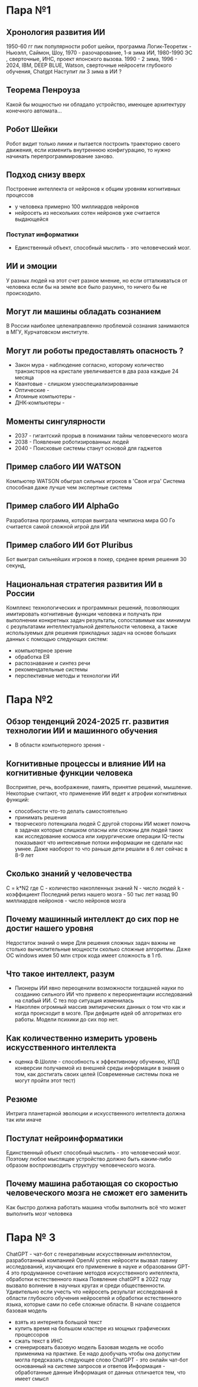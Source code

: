 # Пара №1
## Хронология развития ИИ
1950-60 гг пик популярности робот шейки, программа Логик-Теоретик  - Ньюэлл, Саймон, Шоу, 1970 - разочарование, 1-я зима ИИ, 1980-1990  ЭС , сверточные, ИНС, проект японского вызова. 1990 - 2 зима, 1996 - 2024, IBM, DEEP BLUE, Watson, сверточные нейросети глубокого обучения, Chatgpt
Наступит ли 3 зима в ИИ  ?
## Теорема Пенроуза
Какой бы мощностью ни обладало устройство, имеющее архитектуру конечного автомата...
## Робот Шейки
Робот видит только линии и пытается построить траекторию своего движения, если изменить внутреннюю конфигурацию, то нужно начинать перепрограммирование заново. 
## Подход снизу вверх 
Построение интеллекта от нейронов к общим уровням  когнитивных процессов
- у человека примерно 100 миллиардов нейронов
- нейросеть из нескольких сотен нейронов уже считается выдающейся
###  Постулат информатики
- Единственный объект, способный  мыслить - это человеческий мозг.
## ИИ и эмоции
У разных людей на этот счет разное мнение, но если отталкиваться от человека если  бы на земле все было разумно, то ничего бы не происходило.
## Могут ли машины обладать сознанием
В России наиболее целенаправленно проблемой сознания занимаются в МГУ, Курчатовском институте.
## Могут ли роботы предоставлять опасность ?
- Закон мура - наблюдение согласно, которому количество транзисторов на кристале увеличивается в два раза каждые 24 месяца
- Квантовые - слишком узкоспециализированные
- Оптические - 
- Атомные компьютеры -
- ДНК-компьютеры - 
## Моменты сингулярности
- 2037 - гигантский прорыв в понимании тайны человеческого мозга
- 2038 - Появление роботизированных людей 
- 2040 - Поисковые системы станут основой для гаджетов
## Пример слабого ИИ WATSON
Компьютер WATSON обыграл сильных игроков в 'Своя игра'
Система способная даже лучше чем экспертные системы
## Пример слабого ИИ AlphaGo
Разработана программа, которая выиграла чемпиона мира GO
Го считается самой сложной игрой для ИИ
## Пример слабого ИИ бот Pluribus
Бот выиграл сильнейших игроков в покер, среднее время решения 30 секунд,
## Национальная стратегия развития ИИ в России
Комплекс технологических и программных решений, позволяющих имитировать когнитивные функции человека и получать при выполнении конкретных задач результаты, сопоставимые как минимум с результатами интеллектуальной деятельности человека, а также используемых для решения прикладных задач на основе больших данных с помощью следующих систем:
- компьютерное зрение
- обработка ЕЯ
- распознавание и синтез речи
- рекомендательные системы
- перспективные методы и технологии ИИ
# Пара №2
## Обзор тенденций 2024-2025 гг. развития технологии ИИ и машинного обучения
- В области компьютерного зрения - 
## Когнитивные процессы и влияние ИИ на когнитивные функции человека
Восприятие, речь, воображение, память, принятие решений, мышление.
Некоторые считают, что применение ИИ ведет к атрофии когнитивных функций:
- способности что-то делать самостоятельно
- принимать решения
- творческого потенциала людей
С другой стороны ИИ может помочь в задачах которые слишком опасны или сложны для людей таких как исследование космоса или хирургические операции
IQ-тесты показывают что интенсивные потоки информации не сделали нас умнее. Даже наоборот то что раньше дети решали в 6 лет сейчас в 8-9 лет
## Сколько знаний у человечества 
C = k*N2
где С - количество накопленных знаний
N  - число людей 
k - коэффициент 
Последний релиз нашего мозга - 50 тыс лет назад
90 миллиардов нейронов - число нейронов мозга
## Почему  машинный интеллект до сих пор не достиг нашего уровня
Недостаток знаний о мире
Для решения сложных задач важны не столько вычислительные мощности сколько сложные алгоритмы. Даже ОС windows имея 50 млн строк кода имеет сложность в 1 гб.
## Что такое интеллект, разум
- Пионеры ИИ явно переоценили возможности тогдашней науки по созданию сильного ИИ что привело к переориентации исследований на слабый ИИ. С тез пор ситуация изменилась
- Накоплен огромный массив эмпирических данных о том что как и когда происходит в мозге. При дефиците идей об алгоритмах его работы. Модели психики до сих пор нет.
## Как количественно измерить уровень искусственного интеллекта
- оценка Ф.Шолле - способность к эффективному обучению, КПД конверсии получаемой из внешней среды информации в знания о том, как достигать своих целей (Современные системы пока не могут пройти этот тест)
## Резюме
Интрига планетарной эволюции и искусственного интеллекта должна так или иначе
##  Постулат нейроинформатики
Единственный объект способный мыслить - это человеческий мозг. Поэтому любое мыслящее устройство должно быть каким-либо образом воспроизводить структуру человеческого мозга.
## Почему машина работающая со скоростью человеческого мозга не сможет его заменить
Как быстро должна работать машина чтобы выполнить всё что может выполнить мозг человека
# Пара № 3
ChatGPT - чат-бот с генеративным искусственным интеллектом, разработанный компанией OpenAI 
успех нейросети вызвал лавину исследований, изучающих его применение в науке и образовании
GPT-4 это продуманное сочетание методов искусственного интеллекта, обработки естественного языка
Появление chatGPT в 2022 году вызвало волнение в научных кругах и среди  общественности. Удивительно если учесть что нейросеть результат исследований в области глубокого обучения нейросетей и обработки естественного языка, которые сами по себе сложные области. 
В начале создается базовая модель
- взять из интернета большой текст
- купить время на большом кластере из мощных графических процессоров 
- сжать текст в ИНС
- сгенерировать базовую модель
Базовая модель не особо применима на практике. Ее надо дообучать чтобы она допустим могла предсказать следующее слово 
ChatGPT - это онлайн чат-бот основанный на системе запросов и ответов
Информация - обработанные данные
Информация от данных отличается тем, что имеет смысл